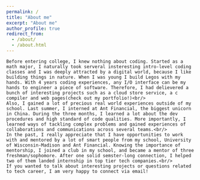```yaml
---
permalink: /
title: "About me"
excerpt: "About me"
author_profile: true
redirect_from: 
  - /about/
  - /about.html
---
```


	Before entering college, I knew nothing about coding. Started as a math major, I naturally took serveral insteresting intro-level coding classes and I was deeply attracted by a digital world, because I like building things in nature. When I was young I build Legos with my hands. With 4 years coding experiences, any I/O interface can be my hands to engineer a piece of software. Therefore, I had delievered a bunch of interesting projects such as a cloud store service, a c compiler and web pages(check out my portfolio!)<br/>
	Also, I gained a lot of precious real world experiences outside of my school. Last summer, I interned at Ant Financial, the biggest unicorn in China. During the three months, I learned a lot about the dev procedures and high standard of code qualities. More importantly, I learned ways of tackling complex problems and gained experiences of collaborations and communications across several teams.<br/> 
	In the past, I really appreciate that I have opportunities to work with and mentored by a lot of smart people from my school, University of Wisconsin-Madison and Ant Financial. Knowing the importance of mentorship, I joined a club in my school, and became a mentor of three freshman/sophomore. After one solid semster-long connection, I helped two of them landed internship in top tier tech companies.<br/>
	If you wanted to talk about interesting projects or questions related to tech career, I am very happy to connect via email!

